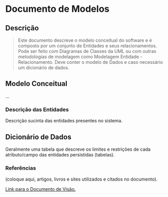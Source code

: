 # Documento de Modelos

## Descrição 

>Este documento descreve o modelo conceitual do software e é composto por um conjunto de Entidades e seus relacionamentos. Pode ser feito com Diagramas de Classes da UML ou com outras metodologias de modelagem como Modelagem Entidade - Relacionamento. Deve conter o modelo de Dados e caso necessário um dicionário de dados.

## Modelo Conceitual

...

### Descrição das Entidades

Descrição sucinta das entidades presentes no sistema.

## Dicionário de Dados

Geralmente uma tabela que descreve os limites e restrições de cada atributo/campo das entidades persistidas (tabelas).

### Referências

(coloque aqui, artigos, livros e sites utilizados e citados no documento).

[Link para o Documento de Visão.](documento_de_visao.md)









